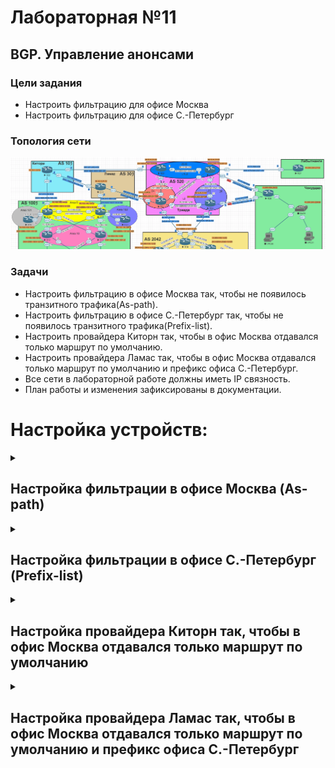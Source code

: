 # Лабораторная №11

## BGP. Управление анонсами

### Цели задания

- Настроить фильтрацию для офисе Москва
- Настроить фильтрацию для офисе С.-Петербург

### Топология сети

![](./img/lab_10.png)

### Задачи

- Настроить фильтрацию в офисе Москва так, чтобы не появилось транзитного трафика(As-path).
- Настроить фильтрацию в офисе С.-Петербург так, чтобы не появилось транзитного трафика(Prefix-list).
- Настроить провайдера Киторн так, чтобы в офис Москва отдавался только маршрут по умолчанию.
- Настроить провайдера Ламас так, чтобы в офис Москва отдавался только маршрут по умолчанию и префикс офиса С.-Петербург.
- Все сети в лабораторной работе должны иметь IP связность.
- План работы и изменения зафиксированы в документации.

# Настройка устройств:

<details>

<summary><H2>Настройка фильтрации в офисе Москва (As-path)</H2></summary>

При подключении к двум провайдерам возможна ситуации, когда **"наша"** AS может стать транзитной из-за того, что он анонсирует сети провайдеров друг другу. Чтобы предотвратить такое поведение "наша" AS должна анонсировать только **"свои"** сети, т.е. с пустым значением AS path.

### Создаем фильтр на R14 и R15

```
ip as-path access-list 1 permit ^$
```

### Применяем фильтр на вышестоящего провайдера

#### R14

```
!
router bgp 1001
 !
 address-family ipv4
  neighbor 207.231.240.1 filter-list 1 out
 exit-address-family
 !
 address-family ipv6
  neighbor 2001:1860:4000:100::1 filter-list 1 out
 exit-address-family
!

```

#### R15

```
!
router bgp 1001
 !
 address-family ipv4
  neighbor 128.249.190.1 filter-list 1 out
 exit-address-family
 !
 address-family ipv6
  neighbor 2001:468:1A08:1001::1 filter-list 1 out
 exit-address-family
!

```

### Проверка

#### R14 префиксы отдаваемые провайдеру

!["R14 префиксы отдаваемые провайдеру"](./img/advertised-routes_R14.png)

#### R15 префиксы отдаваемые провайдеру

!["R15 префиксы отдаваемые провайдеру"](./img/advertised-routes_R15.png)

Задача по предотвращению появления транзитного трафика в офисе Москва выполнена.

</details>

<details>

<summary><H2>Настройка фильтрации в офисе С.-Петербург (Prefix-list)</H2></summary>

Проблема с транзитным трафиком в офисе С.-Петербург аналогична проблеме в офисе Москва. Для ее решения используем prefix-list.

### Создаем prefix-list на R18

```
!
ip prefix-list pl_OUT seq 10 permit 67.73.193.0/30
ip prefix-list pl_OUT seq 20 permit 64.210.65.0/30
!
!
ipv6 prefix-list pl_OUT_v6 seq 10 permit 2C0F:F400:10FF:1::/64
ipv6 prefix-list pl_OUT_v6 seq 20 permit 2C0F:F400:10FF:2::/64
!

```

### Применяем prefix-list на вышестоящего провайдера

```
!
router bgp 2042
 !
 address-family ipv4
  neighbor 64.210.65.1 prefix-list pl_OUT out
  neighbor 67.73.193.1 prefix-list pl_OUT out
 exit-address-family
 !
 address-family ipv6
  neighbor 2C0F:F400:10FF:1::1 prefix-list pl_OUT_v6 out
  neighbor 2C0F:F400:10FF:2::1 prefix-list pl_OUT_v6 out
 exit-address-family
!

```

### Проверка

#### R18 префиксы отдаваемые провайдеру

!["R18 префиксы отдаваемые провайдеру"](./img/advertised-routes_R18.png)

</details>

<details>

<summary><H2>Настройка провайдера Киторн так, чтобы в офис Москва отдавался только маршрут по умолчанию</H2></summary>

```
!
ip route 0.0.0.0 0.0.0.0 Null0
!
ip prefix-list pl_DEF seq 10 permit 0.0.0.0/0
!
ipv6 route ::/0 Null0
!
ipv6 prefix-list pl_DEF_ipv6 seq 5 permit ::/0
!
route-map rm_DEF_ipv6 permit 10
 match ipv6 address prefix-list pl_DEF_ipv6
!
route-map rm_DEF permit 10
 match ip address prefix-list pl_DEF
!
```

```
!
router bgp 101
 !
 address-family ipv4
  neighbor 207.231.240.2 default-originate
  neighbor 207.231.240.2 route-map rm_DEF out
 exit-address-family
 !
 address-family ipv6
  neighbor 2001:1860:4000:100::2 default-originate
  neighbor 2001:1860:4000:100::2 route-map rm_DEF_ipv6 out
 exit-address-family
!
```

### Проверка

#### R14 префиксы получаемые от провайдера

!["R14 префиксы получаемые от провайдера"](./img/get-routes_R14.png)

</details>

<details>

<summary><H2>Настройка провайдера Ламас так, чтобы в офис Москва отдавался только маршрут по умолчанию и префикс офиса С.-Петербург</H2></summary>

```

```

</details>
